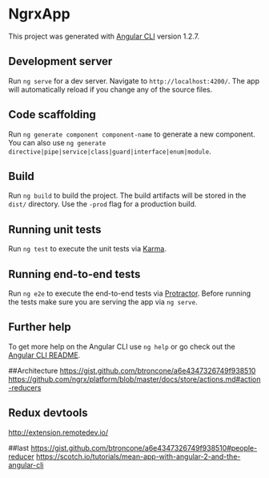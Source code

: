 # NgrxApp

This project was generated with [Angular CLI](https://github.com/angular/angular-cli) version 1.2.7.

## Development server

Run `ng serve` for a dev server. Navigate to `http://localhost:4200/`. The app will automatically reload if you change any of the source files.

## Code scaffolding

Run `ng generate component component-name` to generate a new component. You can also use `ng generate directive|pipe|service|class|guard|interface|enum|module`.

## Build

Run `ng build` to build the project. The build artifacts will be stored in the `dist/` directory. Use the `-prod` flag for a production build.

## Running unit tests

Run `ng test` to execute the unit tests via [Karma](https://karma-runner.github.io).

## Running end-to-end tests

Run `ng e2e` to execute the end-to-end tests via [Protractor](http://www.protractortest.org/).
Before running the tests make sure you are serving the app via `ng serve`.

## Further help

To get more help on the Angular CLI use `ng help` or go check out the [Angular CLI README](https://github.com/angular/angular-cli/blob/master/README.md).


##Architecture
https://gist.github.com/btroncone/a6e4347326749f938510
https://github.com/ngrx/platform/blob/master/docs/store/actions.md#action-reducers

## Redux devtools
http://extension.remotedev.io/

##last
https://gist.github.com/btroncone/a6e4347326749f938510#people-reducer
https://scotch.io/tutorials/mean-app-with-angular-2-and-the-angular-cli
